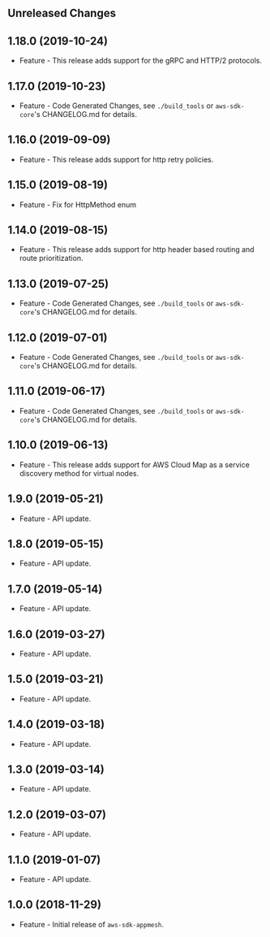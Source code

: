 Unreleased Changes
------------------

1.18.0 (2019-10-24)
------------------

* Feature - This release adds support for the gRPC and HTTP/2 protocols.

1.17.0 (2019-10-23)
------------------

* Feature - Code Generated Changes, see `./build_tools` or `aws-sdk-core`'s CHANGELOG.md for details.

1.16.0 (2019-09-09)
------------------

* Feature - This release adds support for http retry policies.

1.15.0 (2019-08-19)
------------------

* Feature - Fix for HttpMethod enum

1.14.0 (2019-08-15)
------------------

* Feature - This release adds support for http header based routing and route prioritization.

1.13.0 (2019-07-25)
------------------

* Feature - Code Generated Changes, see `./build_tools` or `aws-sdk-core`'s CHANGELOG.md for details.

1.12.0 (2019-07-01)
------------------

* Feature - Code Generated Changes, see `./build_tools` or `aws-sdk-core`'s CHANGELOG.md for details.

1.11.0 (2019-06-17)
------------------

* Feature - Code Generated Changes, see `./build_tools` or `aws-sdk-core`'s CHANGELOG.md for details.

1.10.0 (2019-06-13)
------------------

* Feature - This release adds support for AWS Cloud Map as a service discovery method for virtual nodes.

1.9.0 (2019-05-21)
------------------

* Feature - API update.

1.8.0 (2019-05-15)
------------------

* Feature - API update.

1.7.0 (2019-05-14)
------------------

* Feature - API update.

1.6.0 (2019-03-27)
------------------

* Feature - API update.

1.5.0 (2019-03-21)
------------------

* Feature - API update.

1.4.0 (2019-03-18)
------------------

* Feature - API update.

1.3.0 (2019-03-14)
------------------

* Feature - API update.

1.2.0 (2019-03-07)
------------------

* Feature - API update.

1.1.0 (2019-01-07)
------------------

* Feature - API update.

1.0.0 (2018-11-29)
------------------

* Feature - Initial release of `aws-sdk-appmesh`.

